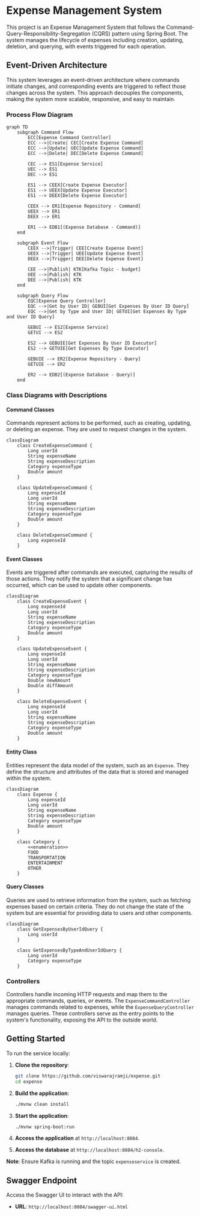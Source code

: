 
# Expense Management System

This project is an Expense Management System that follows the Command-Query-Responsibility-Segregation (CQRS) pattern using Spring Boot. The system manages the lifecycle of expenses including creation, updating, deletion, and querying, with events triggered for each operation.

## Event-Driven Architecture

This system leverages an event-driven architecture where commands initiate changes, and corresponding events are triggered to reflect those changes across the system. This approach decouples the components, making the system more scalable, responsive, and easy to maintain.

### Process Flow Diagram

```mermaid
graph TD
    subgraph Command Flow
        ECC[Expense Command Controller]
        ECC -->|Create| CEC[Create Expense Command]
        ECC -->|Update| UEC[Update Expense Command]
        ECC -->|Delete| DEC[Delete Expense Command]

        CEC --> ES1[Expense Service]
        UEC --> ES1
        DEC --> ES1

        ES1 --> CEEX[Create Expense Executor]
        ES1 --> UEEX[Update Expense Executor]
        ES1 --> DEEX[Delete Expense Executor]

        CEEX --> ER1[Expense Repository - Command]
        UEEX --> ER1
        DEEX --> ER1

        ER1 --> EDB1[(Expense Database - Command)]
    end

    subgraph Event Flow
        CEEX -->|Trigger| CEE[Create Expense Event]
        UEEX -->|Trigger| UEE[Update Expense Event]
        DEEX -->|Trigger| DEE[Delete Expense Event]

        CEE -->|Publish| KTK[Kafka Topic - budget]
        UEE -->|Publish| KTK
        DEE -->|Publish| KTK
    end

    subgraph Query Flow
        EQC[Expense Query Controller]
        EQC -->|Get by User ID| GEBUI[Get Expenses By User ID Query]
        EQC -->|Get by Type and User ID| GETUI[Get Expenses By Type and User ID Query]

        GEBUI --> ES2[Expense Service]
        GETUI --> ES2

        ES2 --> GEBUIE[Get Expenses By User ID Executor]
        ES2 --> GETUIE[Get Expenses By Type Executor]

        GEBUIE --> ER2[Expense Repository - Query]
        GETUIE --> ER2

        ER2 --> EDB2[(Expense Database - Query)]
    end
```

### Class Diagrams with Descriptions

#### Command Classes
Commands represent actions to be performed, such as creating, updating, or deleting an expense. They are used to request changes in the system.

```mermaid
classDiagram
    class CreateExpenseCommand {
        Long userId
        String expenseName
        String expenseDescription
        Category expenseType
        Double amount
    }

    class UpdateExpenseCommand {
        Long expenseId
        Long userId
        String expenseName
        String expenseDescription
        Category expenseType
        Double amount
    }

    class DeleteExpenseCommand {
        Long expenseId
    }
```

#### Event Classes
Events are triggered after commands are executed, capturing the results of those actions. They notify the system that a significant change has occurred, which can be used to update other components.

```mermaid
classDiagram
    class CreateExpenseEvent {
        Long expenseId
        Long userId
        String expenseName
        String expenseDescription
        Category expenseType
        Double amount
    }

    class UpdateExpenseEvent {
        Long expenseId
        Long userId
        String expenseName
        String expenseDescription
        Category expenseType
        Double newAmount
        Double diffAmount
    }

    class DeleteExpenseEvent {
        Long expenseId
        Long userId
        String expenseName
        String expenseDescription
        Category expenseType
        Double amount
    }
```

#### Entity Class
Entities represent the data model of the system, such as an `Expense`. They define the structure and attributes of the data that is stored and managed within the system.

```mermaid
classDiagram
    class Expense {
        Long expenseId
        Long userId
        String expenseName
        String expenseDescription
        Category expenseType
        Double amount
    }

    class Category {
        <<enumeration>>
        FOOD
        TRANSPORTATION
        ENTERTAINMENT
        OTHER
    }
```

#### Query Classes
Queries are used to retrieve information from the system, such as fetching expenses based on certain criteria. They do not change the state of the system but are essential for providing data to users and other components.

```mermaid
classDiagram
    class GetExpensesByUserIdQuery {
        Long userId
    }

    class GetExpensesByTypeAndUserIdQuery {
        Long userId
        Category expenseType
    }
```

### Controllers
Controllers handle incoming HTTP requests and map them to the appropriate commands, queries, or events. The `ExpenseCommandController` manages commands related to expenses, while the `ExpenseQueryController` manages queries. These controllers serve as the entry points to the system's functionality, exposing the API to the outside world.

## Getting Started

To run the service locally:

1. **Clone the repository**:
   ```bash
   git clone https://github.com/viswarajramji/expense.git
   cd expense
   ```

2. **Build the application**:
   ```bash
   ./mvnw clean install
   ```

3. **Start the application**:
   ```bash
   ./mvnw spring-boot:run
   ```

4. **Access the application** at `http://localhost:8084`.

5. **Access the database** at `http://localhost:8084/h2-console`.

**Note**: Ensure Kafka is running and the topic `expenseservice` is created.

## Swagger Endpoint

Access the Swagger UI to interact with the API:

- **URL**: `http://localhost:8084/swagger-ui.html`
